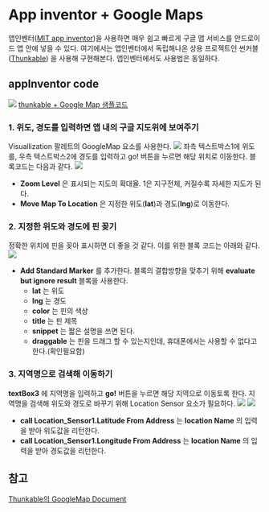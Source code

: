 # App inventor + Google Maps
앱인벤터([MIT app inventor](http://appinventor.mit.edu))을 사용하면 매우 쉽고 빠르게 구글 맵 서비스를 안드로이드 앱 안에 넣을 수 있다.
여기에서는 앱인벤터에서 독립해나온 상용 프로젝트인 썬커블([Thunkable](http://thunkable.com)) 을 사용해 구현해본다. 앱인벤터에서도 사용법은 동일하다.

## appInventor code

![](https://www.youtube.com/watch?v=cmSVWYVKtw)
[thunkable + Google Map
샘플코드](/GoogleMap_test.aia.zip)

### 1\. 위도, 경도를 입력하면 앱 내의 구글 지도위에 보여주기

Visuallization 팔레트의 GoogleMap 요소를 사용한다.
![](https://cl.ly/3F1Y0j001K31/Image%202017-05-24%20at%203.46.08%20PM.png)
좌측 텍스트박스1에 위도를, 우측 텍스트박스2에 경도를 입력하고 go\! 버튼을 누르면 해당 위치로 이동한다. 블록코드는 다음과 같다.
![](https://cl.ly/2O3n1d2C1K0t/Image%202017-05-24%20at%203.49.36%20PM.png)

  - **Zoom Level** 은 표시되는 지도의 확대율. 1은 지구전체, 커질수록 자세한 지도가 된다.
  - **Move Map To Location** 은 지정한 위도(**lat**)과 경도(**lng**)로 이동한다.

### 2\. 지정한 위도와 경도에 핀 꽂기

정확한 위치에 핀을 꽂아 표시하면 더 좋을 것 같다. 이를 위한 블록 코드는 아래와 같다.
![](https://cl.ly/2L3y0g3x2F0T/Image%202017-05-24%20at%204.28.16%20PM.png)

  - **Add Standard Marker** 를 추가한다. 블록의 결합방향을 맞추기 위해 **evaluate but
    ignore result** 블록을 사용한다.
      - **lat** 는 위도
      - **lng** 는 경도
      - **color** 는 핀의 색상
      - **title** 는 핀 제목
      - **snippet** 는 짧은 설명을 쓰면 된다.
      - **draggable** 는 핀을 드래그 할 수 있는지인데, 휴대폰에서는 사용할 수 없다고한다.(확인필요함)

### 3\. 지역명으로 검색해 이동하기

**textBox3** 에 지역명을 입력하고 **go\!** 버튼을 누르면 해당 지역으로 이동토록 한다. 지역명을 검색해 위도와
경도로 바꾸기 위해 Location Sensor 요소가 필요하다.
![](https://cl.ly/1a3T3r1O241E/Image%202017-05-24%20at%204.45.13%20PM.public.png)
![](https://cl.ly/2g2y3j2g411i/Image%202017-05-24%20at%204.47.24%20PM.png)

  - **call Location\_Sensor1.Latitude From Address** 는 **location Name** 의
    입력을 받아 위도값을 리턴한다.
  - **call Location\_Sensor1.Longitude From Address** 는 **location
    Name** 의 입력을 받아 경도값을 리턴한다.

## 참고

[Thunkable의 GoogleMap
Document](https://thunkable.com/reference/components/visualization.html)
